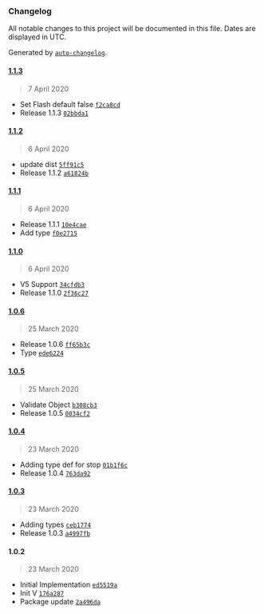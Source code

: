 ### Changelog

All notable changes to this project will be documented in this file. Dates are displayed in UTC.

Generated by [`auto-changelog`](https://github.com/CookPete/auto-changelog).

#### [1.1.3](https://github.com/talview/react-proview/compare/1.1.2...1.1.3)

> 7 April 2020

- Set Flash default false [`f2ca8cd`](https://github.com/talview/react-proview/commit/f2ca8cd40e5bdcf91e1d9c01b67793448dc5eb22)
- Release 1.1.3 [`02bbda1`](https://github.com/talview/react-proview/commit/02bbda1787bcc0c9ab3574529903cae00586280e)

#### [1.1.2](https://github.com/talview/react-proview/compare/1.1.1...1.1.2)

> 6 April 2020

- update dist [`5ff91c5`](https://github.com/talview/react-proview/commit/5ff91c501838e74cc31ce5f750d49cca905e3af2)
- Release 1.1.2 [`a61824b`](https://github.com/talview/react-proview/commit/a61824bf50880c2e72594360046863b7a588608e)

#### [1.1.1](https://github.com/talview/react-proview/compare/1.1.0...1.1.1)

> 6 April 2020

- Release 1.1.1 [`10e4cae`](https://github.com/talview/react-proview/commit/10e4cae3e55f9c393bf29adeced14f4d8a974bd6)
- Add type [`f0e2715`](https://github.com/talview/react-proview/commit/f0e2715dce76d57b750ab2834699c2cb6f0e7146)

#### [1.1.0](https://github.com/talview/react-proview/compare/1.0.6...1.1.0)

> 6 April 2020

- V5 Support [`34cfdb3`](https://github.com/talview/react-proview/commit/34cfdb39cb467bb6b0434d6b2d2b3c955a750e9d)
- Release 1.1.0 [`2f36c27`](https://github.com/talview/react-proview/commit/2f36c27ba9089b315efd3d7953aab51bc07b8afd)

#### [1.0.6](https://github.com/talview/react-proview/compare/1.0.5...1.0.6)

> 25 March 2020

- Release 1.0.6 [`ff65b3c`](https://github.com/talview/react-proview/commit/ff65b3c514db464cc11cbd87a2aed8e3d6331316)
- Type [`ede6224`](https://github.com/talview/react-proview/commit/ede62248f254e763fd55b3f5d2ce13ade51b60b6)

#### [1.0.5](https://github.com/talview/react-proview/compare/1.0.4...1.0.5)

> 25 March 2020

- Validate Object [`b308cb3`](https://github.com/talview/react-proview/commit/b308cb3307fd88455172d979e3df5c23dd19b0ab)
- Release 1.0.5 [`0034cf2`](https://github.com/talview/react-proview/commit/0034cf2974dfb9f222d669e4fefedc0a9e09e8d7)

#### [1.0.4](https://github.com/talview/react-proview/compare/1.0.3...1.0.4)

> 23 March 2020

- Adding type def for stop [`01b1f6c`](https://github.com/talview/react-proview/commit/01b1f6cc719c909ed8d2aafbb795d53919d5d65b)
- Release 1.0.4 [`763da92`](https://github.com/talview/react-proview/commit/763da92cf3773dd69f3660801fb465591973750f)

#### [1.0.3](https://github.com/talview/react-proview/compare/1.0.2...1.0.3)

> 23 March 2020

- Adding types [`ceb1774`](https://github.com/talview/react-proview/commit/ceb177415c3c10955def9969f2fac9cab2938f4d)
- Release 1.0.3 [`a4997fb`](https://github.com/talview/react-proview/commit/a4997fb040073882a75b628cd04512ecebac9a51)

#### 1.0.2

> 23 March 2020

- Initial Implementation [`ed5519a`](https://github.com/talview/react-proview/commit/ed5519ae01447d5394b1306f6ebc29739e67c3b1)
- Init V [`176a287`](https://github.com/talview/react-proview/commit/176a287850aa2f441412d44c0d1a98eb0bb6fa61)
- Package update [`2a496da`](https://github.com/talview/react-proview/commit/2a496da6e9d36e8e1c165888f83fafc6ed73d80e)
